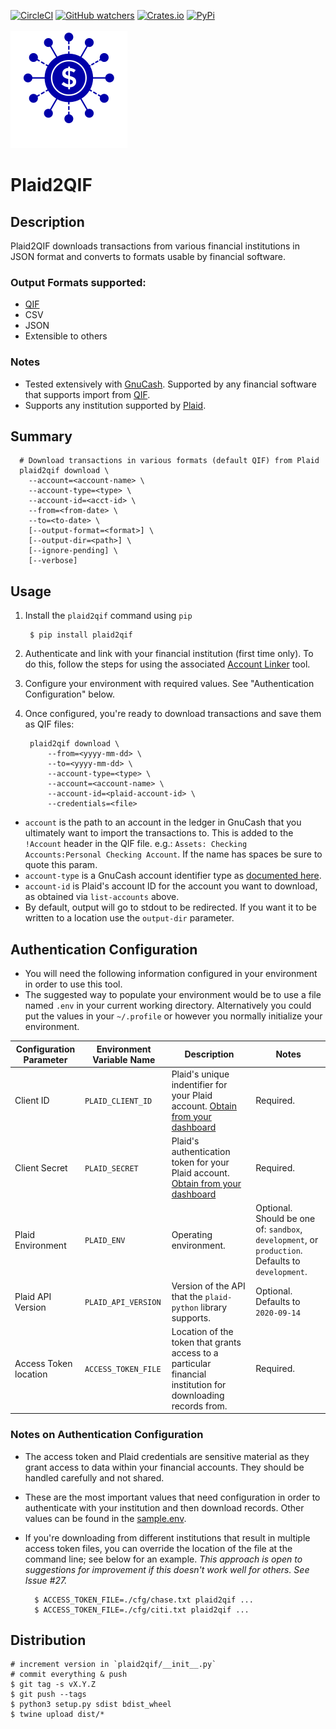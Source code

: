[![CircleCI](https://circleci.com/gh/ebridges/plaid2qif/tree/master.svg?style=svg)](https://circleci.com/gh/ebridges/plaid2qif/tree/master)
[![GitHub watchers](https://img.shields.io/github/watchers/badges/shields.svg?style=social&label=Watch&style=flat-square)]()
[![Crates.io](https://img.shields.io/crates/l/rustc-serialize.svg?style=flat-square)]()
[![PyPi](https://img.shields.io/pypi/v/plaid2qif.svg?style=flat-square)](https://pypi.org/project/plaid2qif)
\
\
[![Plaid2QIF Logo](gen-access-token/icon.svg)](https://github.com/eqbridges/plaid2qif)
# Plaid2QIF

## Description

Plaid2QIF downloads transactions from various financial institutions in JSON format and converts to formats usable by financial software.

### Output Formats supported:
* [QIF](https://en.wikipedia.org/wiki/Quicken_Interchange_Format)
* CSV
* JSON
* Extensible to others

### Notes
* Tested extensively with [GnuCash](https://www.gnucash.org/).  Supported by any financial software that supports import from [QIF](https://en.wikipedia.org/wiki/Quicken_Interchange_Format).
* Supports any institution supported by [Plaid](https://www.plaid.com).

## Summary

```
  # Download transactions in various formats (default QIF) from Plaid
  plaid2qif download \
    --account=<account-name> \
    --account-type=<type> \
    --account-id=<acct-id> \
    --from=<from-date> \
    --to=<to-date> \
    [--output-format=<format>] \
    [--output-dir=<path>] \
    [--ignore-pending] \
    [--verbose]
```

## Usage

1. Install the `plaid2qif` command using `pip`

        $ pip install plaid2qif

2. Authenticate and link with your financial institution (first time only).  To do this, follow the steps for using the associated [Account Linker](gen-access-token/README.md) tool.

3. Configure your environment with required values. See "Authentication Configuration" below.

3. Once configured, you're ready to download transactions and save them as QIF files:

        plaid2qif download \
            --from=<yyyy-mm-dd> \
            --to=<yyyy-mm-dd> \
            --account-type=<type> \
            --account=<account-name> \
            --account-id=<plaid-account-id> \
            --credentials=<file>

  * `account` is the path to an account in the ledger in GnuCash that you ultimately want to import the transactions to.  This is added to the `!Account` header in the QIF file.  e.g.: `Assets: Checking Accounts:Personal Checking Account`.  If the name has spaces be sure to quote this param.
  * `account-type` is a GnuCash account identifier type as [documented here](https://github.com/Gnucash/gnucash/blob/cdb764fec525642bbe85dd5a0a49ec967c55f089/gnucash/import-export/qif-imp/file-format.txt#L23).
  * `account-id` is Plaid's account ID for the account you want to download, as obtained via `list-accounts` above.
  * By default, output will go to stdout to be redirected.  If you want it to be written to a location use the `output-dir` parameter.

## Authentication Configuration

* You will need the following information configured in your environment in order to use this tool.
* The suggested way to populate your environment would be to use a file named `.env` in your current working directory.  Alternatively you could put the values in your `~/.profile` or however you normally initialize your environment.

Configuration Parameter | Environment Variable Name | Description | Notes
---------|----------|---------|---------
 Client ID | `PLAID_CLIENT_ID` | Plaid's unique indentifier for your Plaid account. [Obtain from your dashboard](https://dashboard.plaid.com/overview/development) | Required.
 Client Secret | `PLAID_SECRET` | Plaid's authentication token for your Plaid account. [Obtain from your dashboard](https://dashboard.plaid.com/overview/development) | Required.
 Plaid Environment | `PLAID_ENV` | Operating environment. | Optional. Should be one of: `sandbox`, `development`, or `production`.  Defaults to `development`.
 Plaid API Version | `PLAID_API_VERSION` | Version of the API that the `plaid-python` library supports. | Optional.  Defaults to `2020-09-14`
 Access Token location | `ACCESS_TOKEN_FILE` | Location of the token that grants access to a particular financial institution for downloading records from. | Required.

### **Notes on Authentication Configuration**

* The access token and Plaid credentials are sensitive material as they grant access to data within your financial accounts.  They should be handled carefully and not shared.

* These are the most important values that need configuration in order to authenticate with your institution and then download records.  Other values can be found in the [sample.env](./sample.env).

* If you're downloading from different institutions that result in multiple access token files, you can override the location of the file at the command line; see below for an example.  _This approach is open to suggestions for improvement if this doesn't work well for others. See Issue #27._

        $ ACCESS_TOKEN_FILE=./cfg/chase.txt plaid2qif ...
        $ ACCESS_TOKEN_FILE=./cfg/citi.txt plaid2qif ...


## Distribution

```
# increment version in `plaid2qif/__init__.py`
# commit everything & push
$ git tag -s vX.Y.Z
$ git push --tags
$ python3 setup.py sdist bdist_wheel
$ twine upload dist/*
```
